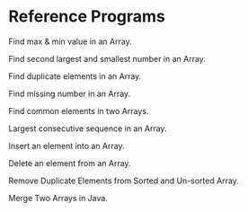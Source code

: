 # Reference Programs

Find max & min value in an Array.

Find second largest and smallest number in an Array.

Find duplicate elements in an Array.

Find missing number in an Array.

Find common elements in two Arrays.

Largest consecutive sequence in an Array.

Insert an element into an Array.

Delete an element from an Array.

Remove Duplicate Elements from Sorted and Un-sorted Array.

Merge Two Arrays in Java.
